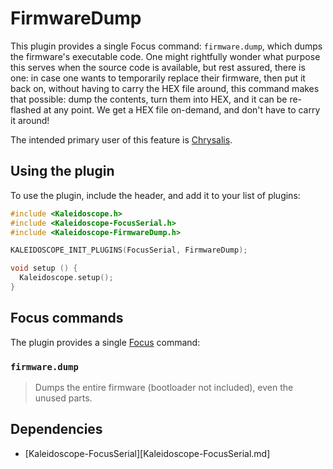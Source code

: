 # FirmwareDump

This plugin provides a single Focus command: `firmware.dump`, which dumps the
firmware's executable code. One might rightfully wonder what purpose this serves
when the source code is available, but rest assured, there is one: in case one
wants to temporarily replace their firmware, then put it back on, without having
to carry the HEX file around, this command makes that possible: dump the
contents, turn them into HEX, and it can be re-flashed at any point. We get a
HEX file on-demand, and don't have to carry it around!

The intended primary user of this feature is [Chrysalis][chrysalis].

 [chrysalis]: https://github.com/keyboardio/Chrysalis

## Using the plugin

To use the plugin, include the header, and add it to your list of plugins:

```c++
#include <Kaleidoscope.h>
#include <Kaleidoscope-FocusSerial.h>
#include <Kaleidoscope-FirmwareDump.h>

KALEIDOSCOPE_INIT_PLUGINS(FocusSerial, FirmwareDump);

void setup () {
  Kaleidoscope.setup();
}
```

## Focus commands

The plugin provides a single [Focus][FocusSerial] command:

 [FocusSerial]: Kaleidoscope-FocusSerial.md

### `firmware.dump`

> Dumps the entire firmware (bootloader not included), even the unused parts.

## Dependencies

* [Kaleidoscope-FocusSerial][Kaleidoscope-FocusSerial.md]
